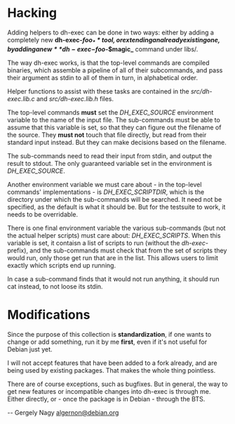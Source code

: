 Hacking
=======

Adding helpers to dh-exec can be done in two ways: either by adding a
completely new **dh-exec-_$foo_** tool, or extending an already
existing one, by adding a new **dh-exec-$foo-_$magic_** command under
libs/.

The way dh-exec works, is that the top-level commands are compiled
binaries, which assemble a pipeline of all of their subcommands, and
pass their argument as stdin to all of them in turn, in alphabetical
order.

Helper functions to assist with these tasks are contained in the
_src/dh-exec.lib.c_ and _src/dh-exec.lib.h_ files.

The top-level commands **must** set the *DH\_EXEC\_SOURCE* environment
variable to the name of the input file. The sub-commands must be able
to assume that this variable is set, so that they can figure out the
filename of the source. They **must not** touch that file directly,
but read from their standard input instead. But they can make
decisions based on the filename.

The sub-commands need to read their input from stdin, and output the
result to stdout. The only guaranteed variable set in the environment
is *DH\_EXEC\_SOURCE*.

Another environment variable we must care about - in the top-level
commands' implementations - is *DH\_EXEC\_SCRIPTDIR*, which is the
directory under which the sub-commands will be searched. It need not
be specified, as the default is what it should be. But for the
testsuite to work, it needs to be overridable.

There is one final environment variable the various sub-commands (but
not the actual helper scripts) must care about:
*DH\_EXEC\_SCRIPTS*. When this variable is set, it contaisn a list of
scripts to run (without the *dh-exec-* prefix), and the sub-commands
must check that from the set of scripts they would run, only those get
run that are in the list. This allows users to limit exactly which
scripts end up running.

In case a sub-command finds that it would not run anything, it should
run cat instead, to not loose its stdin.

Modifications
=============

Since the purpose of this collection is **standardization**, if one
wants to change or add something, run it by me **first**, even if it's
not useful for Debian just yet.

I will not accept features that have been added to a fork already, and
are being used by existing packages. That makes the whole thing
pointless.

There are of course exceptions, such as bugfixes. But in general, the
way to get new features or incompatible changes into dh-exec is
through me. Either directly, or - once the package is in Debian -
through the BTS.

-- 
Gergely Nagy <algernon@debian.org>

